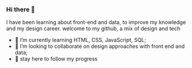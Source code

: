 ### Hi there 👋
I have been learning about front-end and data, to improve my knowledge and my design career. welcome to my github, a mix of design and tech

- 🌱 I’m currently learning HTML, CSS, JavaScript, SQL;
- 👯 I’m looking to collaborate on design approaches with front end and data;
- 🎨 stay here to follow my progress

